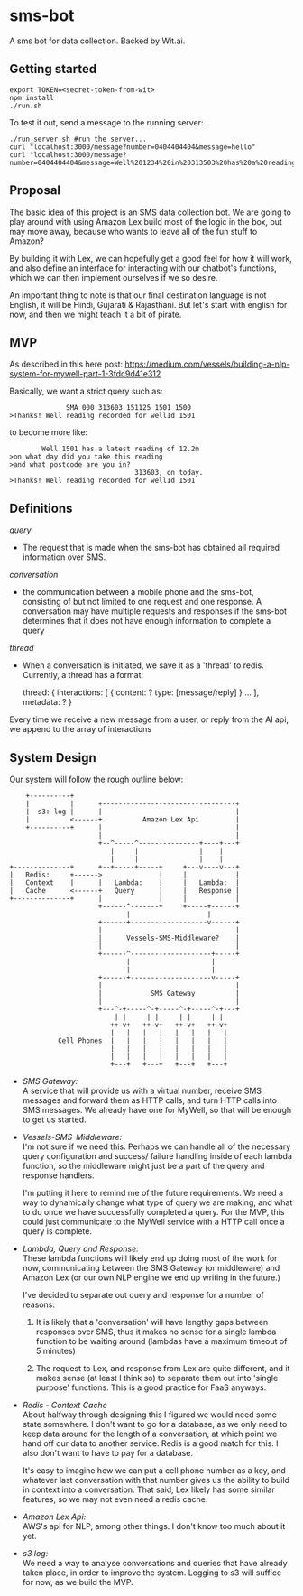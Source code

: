 # sms-bot
A sms bot for data collection. Backed by Wit.ai.


## Getting started

``` code:bash
export TOKEN=<secret-token-from-wit>
npm install
./run.sh
```

To test it out, send a message to the running server:
``` code:bash
./run_server.sh #run the server...
curl "localhost:3000/message?number=0404404404&message=hello"
curl "localhost:3000/message?number=0404404404&message=Well%201234%20in%20313503%20has%20a%20reading%20of%2012.34m%20today"
```

## Proposal

The basic idea of this project is an SMS data collection bot.
We are going to play around with using Amazon Lex build most of the logic in the box, but may move away, because who wants to leave all of the fun stuff to Amazon?

By building it with Lex, we can hopefully get a good feel for how it will work, and also define an interface for interacting with our chatbot's functions, which we can then implement ourselves if we so desire.

An important thing to note is that our final destination language is not English, it will be Hindi, Gujarati & Rajasthani. But let's start with english for now, and then we might teach it a bit of pirate.


## MVP
As described in this here post: https://medium.com/vessels/building-a-nlp-system-for-mywell-part-1-3fdc9d41e312

Basically, we want a strict query such as:
``` code:bash
              SMA 000 313603 151125 1501 1500
>Thanks! Well reading recorded for wellId 1501
```       

to become more like:
``` code:bash
        Well 1501 has a latest reading of 12.2m
>on what day did you take this reading
>and what postcode are you in?
                               313603, on today.
>Thanks! Well reading recorded for wellId 1501
```

## Definitions

*query*
  - The request that is made when the sms-bot has obtained all required information over SMS.


*conversation*
  - the communication between a mobile phone and the sms-bot, consisting of but not limited to one request and one response.
    A conversation may have multiple requests and responses if the sms-bot determines that it does not have enough information to complete a query

*thread*
 - When a conversation is initiated, we save it as a 'thread' to redis. Currently, a thread has a format:

    thread: {
      interactions: [
        {
          content: ?
          type: [message/reply]
        }
        ...
      ],
      metadata: ?
    }

  Every time we receive a new message from a user, or reply from the AI api, we append to the array of interactions


## System Design

Our system will follow the rough outline below:
``` code:bash
    +----------+
    |          |      +---------------------------------+
    |  s3: log |      |                                 |
    |          <------+          Amazon Lex Api         |
    +----------+      |                                 |
                      |                                 |
                      +--^-----^---------------+----+---+
                         |     |               |    |
                         |     |               |    |
+--------------+      +--+-----+-----+     +---v----v---+
|   Redis:     +------>              |     |            |
|   Context    |      |   Lambda:    |     |   Lambda:  |
|   Cache      <------+   Query      |     |   Response |
+--------------+      |              |     |            |
                      +------^-------+     +-----+------+
                             |                   |
                      +------+-------------------v------+
                      |                                 |
                      |      Vessels-SMS-Middleware?    |
                      |                                 |
                      +------^--------------------+-----+
                             |                    |
                             |                    |
                      +------+--------------------v-----+
                      |                                 |
                      |            SMS Gateway          |
                      |                                 |
                      +---^-+-----^-+-----^-+-----^-+---+
                          | |     | |     | |     | |
                         ++-v+   ++-v+   ++-v+   ++-v+
                         |   |   |   |   |   |   |   |
            Cell Phones  |   |   |   |   |   |   |   |
                         |   |   |   |   |   |   |   |
                         |   |   |   |   |   |   |   |
                         +---+   +---+   +---+   +---+
```

- *SMS Gateway:*    
  A service that will provide us with a virtual number, receive SMS messages and forward them as HTTP calls, and turn HTTP calls into SMS messages. We already have one for MyWell, so that will be enough to get us started.

- *Vessels-SMS-Middleware:*  
  I'm not sure if we need this. Perhaps we can handle all of the necessary query configuration and success/ failure handling inside of each lambda function, so the middleware might just be a part of the query and response handlers.

  I'm putting it here to remind me of the future requirements. We need a way to dynamically change what type of query we are making, and what to do once we have successfully completed a query. For the MVP, this could just communicate to the MyWell service with a HTTP call once a query is complete.

- *Lambda, Query and Response:*  
  These lambda functions will likely end up doing most of the work for now, communicating between the SMS Gateway (or middleware) and Amazon Lex (or our own NLP engine we end up writing in the future.)

  I've decided to separate out query and response for a number of reasons:
  1. It is likely that a 'conversation' will have lengthy gaps between responses over SMS, thus it makes no sense for a single lambda function to be waiting around (lambdas have a maximum timeout of 5 minutes)

  2. The request to Lex, and response from Lex are quite different, and it makes sense (at least I think so) to separate them out into 'single purpose' functions. This is a good practice for FaaS anyways.

- *Redis - Context Cache*  
  About halfway through designing this I figured we would need some state somewhere. I don't want to go for a database, as we only need to keep data around for the length of a conversation, at which point we hand off our data to another service. Redis is a good match for this. I also don't want to have to pay for a database.

  It's easy to imagine how we can put a cell phone number as a key, and whatever last conversation with that number gives us the ability to build in context into a conversation. That said, Lex likely has some similar features, so we may not even need a redis cache.

- *Amazon Lex Api:*  
  AWS's api for NLP, among other things. I don't know too much about it yet.

- *s3 log:*  
  We need a way to analyse conversations and queries that have already taken place, in order to improve the system. Logging to s3 will suffice for now, as we build the MVP.
